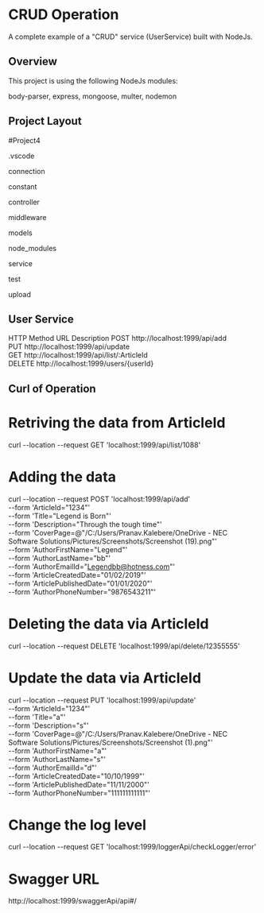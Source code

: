 
# CRUD Operation

A complete example of a "CRUD" service (UserService) built with NodeJs.  



## Overview

This project is using the following NodeJs modules:

body-parser,
express,
mongoose,
multer,
nodemon

## Project Layout
#Project4

.vscode

connection

constant

controller

middleware

models

node_modules

service

test

upload


## User Service
HTTP Method	URL	Description
POST http://localhost:1999/api/add	
PUT	 http://localhost:1999/api/update	
GET	 http://localhost:1999/api/list/:ArticleId	
DELETE	http://localhost:1999/users/{userId}	


## Curl of Operation

# Retriving the data from ArticleId
curl --location --request GET 'localhost:1999/api/list/1088'

# Adding the data
curl --location --request POST 'localhost:1999/api/add' \
--form 'ArticleId="1234"' \
--form 'Title="Legend is Born"' \
--form 'Description="Through the tough time"' \
--form 'CoverPage=@"/C:/Users/Pranav.Kalebere/OneDrive - NEC Software Solutions/Pictures/Screenshots/Screenshot (19).png"' \
--form 'AuthorFirstName="Legend"' \
--form 'AuthorLastName="bb"' \
--form 'AuthorEmailId="Legendbb@hotness.com"' \
--form 'ArticleCreatedDate="01/02/2019"' \
--form 'ArticlePublishedDate="01/01/2020"' \
--form 'AuthorPhoneNumber="9876543211"'

# Deleting the data via ArticleId
curl --location --request DELETE 'localhost:1999/api/delete/12355555'

# Update the data via ArticleId
curl --location --request PUT 'localhost:1999/api/update' \
--form 'ArticleId="1234"' \
--form 'Title="a"' \
--form 'Description="s"' \
--form 'CoverPage=@"/C:/Users/Pranav.Kalebere/OneDrive - NEC Software Solutions/Pictures/Screenshots/Screenshot (1).png"' \
--form 'AuthorFirstName="a"' \
--form 'AuthorLastName="s"' \
--form 'AuthorEmailId="d"' \
--form 'ArticleCreatedDate="10/10/1999"' \
--form 'ArticlePublishedDate="11/11/2000"' \
--form 'AuthorPhoneNumber="111111111111"'

# Change the log level
curl --location --request GET 'localhost:1999/loggerApi/checkLogger/error'

# Swagger URL
http://localhost:1999/swaggerApi/api#/


